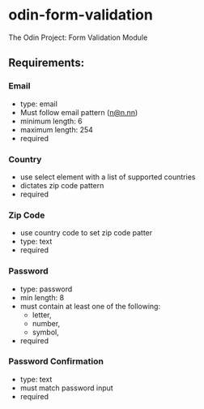 # odin-form-validation

The Odin Project: Form Validation Module

## Requirements:

### Email

- type: email
- Must follow email pattern (n@n.nn)
- minimum length: 6
- maximum length: 254
- required

### Country

- use select element with a list of supported countries
- dictates zip code pattern
- required

### Zip Code

- use country code to set zip code patter
- type: text
- required

### Password

- type: password
- min length: 8
- must contain at least one of the following:
  - letter,
  - number,
  - symbol,
- required

### Password Confirmation

- type: text
- must match password input
- required
